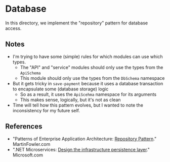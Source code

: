 # Database

In this directory, we implement the "repository" pattern for database access.

## Notes

- I'm trying to have some (simple) rules for which modules can use which types.
  - The "API" and "service" modules should only use the types from the `ApiSchema`
  - This module should only use the types from the `DbSchema` namespace
- But it gets tricky in `save-payment` because it uses a database transaction to encapsulate some (database storage) logic
  - So as a result, it uses the `ApiScehma` namespace for its arguments
  - This makes sense, logically, but it's not as clean
- Time will tell how this pattern evolves, but I wanted to note the inconsistency for my future self.

## References

- "Patterns of Enterprise Application Architecture: [Repository Pattern][1]." MartinFowler.com
- ".NET Microservices: [Design the infrastructure persistence layer][2]." Microsoft.com


[1]: https://martinfowler.com/eaaCatalog/repository.html
[2]: https://learn.microsoft.com/en-us/dotnet/architecture/microservices/microservice-ddd-cqrs-patterns/infrastructure-persistence-layer-design
